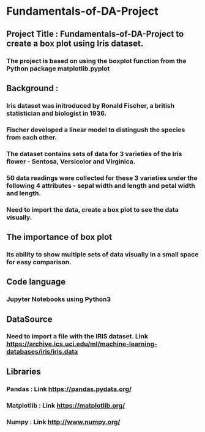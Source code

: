 # Fundamentals-of-DA-Project

## Project Title : Fundamentals-of-DA-Project to create a box plot using Iris dataset.
### The project is based on using the boxplot function from the Python package matplotlib.pyplot

## Background : 
### Iris dataset was initroduced by Ronald Fischer, a british statistician and biologist in 1936. 
### Fischer developed a linear model to distingush the species from each other. 
### The dataset contains sets of data for 3 varieties of the Iris flower - Sentosa, Versicolor and Virginica.
### 50 data readings were collected for these 3 varieties under the following 4 attributes - sepal width and length and petal width and length. 
### Need to import the data, create a box plot to see the data visually.

## The importance of box plot
### Its ability to show multiple sets of data visually in a small space for easy comparison. 

## Code language
### Jupyter Notebooks using Python3

## DataSource
### Need to import a file with the IRIS dataset. Link https://archive.ics.uci.edu/ml/machine-learning-databases/iris/iris.data

## Libraries
### Pandas : Link https://pandas.pydata.org/
### Matplotlib : Link https://matplotlib.org/
### Numpy : Link http://www.numpy.org/
